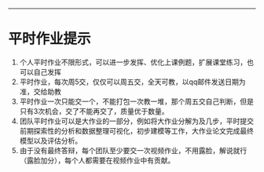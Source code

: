 # 

---

# 平时作业提示

1. 个人平时作业不限形式，可以进一步发挥、优化上课例题，扩展课堂练习，也可以自己发挥
2. 平时作业，每次周5交，仅仅可以周五交，全天可教，以qq邮件发送日期为准，交给助教
3. 平时作业一次只能交一个，不能打包一次教一堆，那个周五交自己判断，但是只有3次机会，交了不能再交了，质量优于数量。
4. 团队平时作业可以是大作业的一部分，例如将大作业分解为及几步，平时提交前期探索性的分析和数据整理可视化，初步建模等工作，大作业论文完成最终模型以及评估分析。
5. 由于没有最终答辩，每个团队至少要交一次视频作业，不用露脸，解说就行（露脸加分），每个人都需要在视频作业中有贡献。



